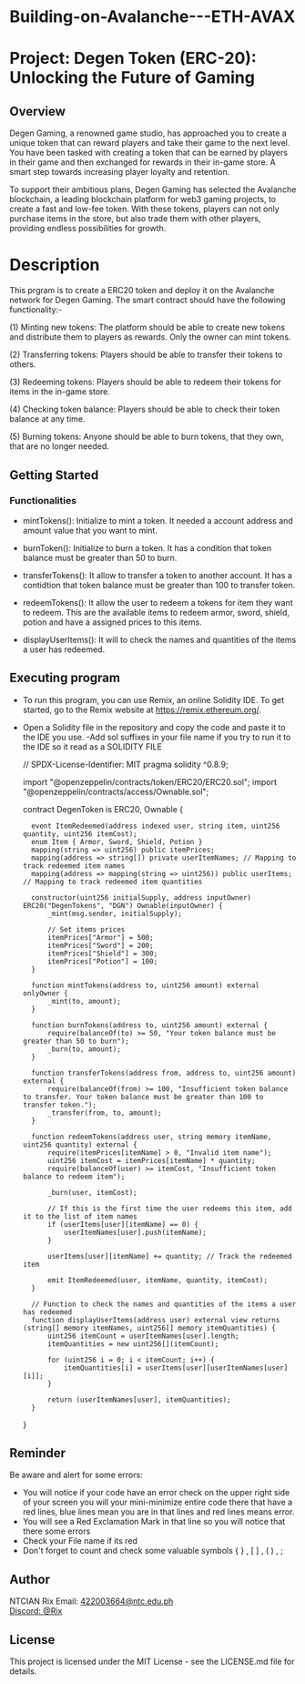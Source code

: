 # Building-on-Avalanche---ETH-AVAX
# Project: Degen Token (ERC-20): Unlocking the Future of Gaming
## Overview
Degen Gaming, a renowned game studio, has approached you to create a unique token that can reward players and take their game to the next level. You have been tasked with creating a token that can be earned by players in their game and then exchanged for rewards in their in-game store. A smart step towards increasing player loyalty and retention.

To support their ambitious plans, Degen Gaming has selected the Avalanche blockchain, a leading blockchain platform for web3 gaming projects, to create a fast and low-fee token. With these tokens, players can not only purchase items in the store, but also trade them with other players, providing endless possibilities for growth.

# Description
This prgram is to create a ERC20 token and deploy it on the Avalanche network for Degen Gaming. The smart contract should have the following functionality:-

(1) Minting new tokens: The platform should be able to create new tokens and distribute them to players as rewards. Only the owner can mint tokens.

(2) Transferring tokens: Players should be able to transfer their tokens to others.

(3) Redeeming tokens: Players should be able to redeem their tokens for items in the in-game store.

(4) Checking token balance: Players should be able to check their token balance at any time.

(5) Burning tokens: Anyone should be able to burn tokens, that they own, that are no longer needed.

## Getting Started
### Functionalities
- mintTokens(): Initialize to mint a token. It needed a account address and amount value that you want to mint.
  
- burnToken():  Initialize to burn a token. It has a condition that token balance must be greater than 50 to burn.
  
- transferTokens(): It allow to transfer a token to another account. It has a contidtion that token balance must be greater than 100 to transfer token.
  
- redeemTokens(): It allow the user to redeem a tokens for item they want to redeem. This are the available items to redeem armor, sword, shield, potion and have a assigned prices to this items.
  
- displayUserItems(): It will to check the names and quantities of the items a user has redeemed.
  
## Executing program 
- To run this program, you can use Remix, an online Solidity IDE. To get started, go to the Remix website at https://remix.ethereum.org/.
- Open a Solidity file in the repository and copy the code and paste it to the IDE you use.
-Add sol suffixes in your file name if you try to run it to the IDE so it read as a SOLIDITY FILE

    // SPDX-License-Identifier: MIT
    pragma solidity ^0.8.9;
    
    import "@openzeppelin/contracts/token/ERC20/ERC20.sol";
    import "@openzeppelin/contracts/access/Ownable.sol";
    
    contract DegenToken is ERC20, Ownable {
        
        event ItemRedeemed(address indexed user, string item, uint256 quantity, uint256 itemCost);
        enum Item { Armor, Sword, Shield, Potion }
        mapping(string => uint256) public itemPrices;
        mapping(address => string[]) private userItemNames; // Mapping to track redeemed item names
        mapping(address => mapping(string => uint256)) public userItems; // Mapping to track redeemed item quantities
        
        constructor(uint256 initialSupply, address inputOwner) ERC20("DegenTokens", "DGN") Ownable(inputOwner) {
            _mint(msg.sender, initialSupply);
    
            // Set items prices
            itemPrices["Armor"] = 500;
            itemPrices["Sword"] = 200;
            itemPrices["Shield"] = 300;
            itemPrices["Potion"] = 100;
        }
        
        function mintTokens(address to, uint256 amount) external onlyOwner {
            _mint(to, amount);
        }
    
        function burnTokens(address to, uint256 amount) external {
            require(balanceOf(to) >= 50, "Your token balance must be greater than 50 to burn");
            _burn(to, amount);
        }
    
        function transferTokens(address from, address to, uint256 amount) external {
            require(balanceOf(from) >= 100, "Insufficient token balance to transfer. Your token balance must be greater than 100 to transfer token.");
            _transfer(from, to, amount);
        }
    
        function redeemTokens(address user, string memory itemName, uint256 quantity) external {
            require(itemPrices[itemName] > 0, "Invalid item name");
            uint256 itemCost = itemPrices[itemName] * quantity;
            require(balanceOf(user) >= itemCost, "Insufficient token balance to redeem item");
    
            _burn(user, itemCost);
    
            // If this is the first time the user redeems this item, add it to the list of item names
            if (userItems[user][itemName] == 0) {
                userItemNames[user].push(itemName);
            }
    
            userItems[user][itemName] += quantity; // Track the redeemed item
    
            emit ItemRedeemed(user, itemName, quantity, itemCost);
        }
    
        // Function to check the names and quantities of the items a user has redeemed
        function displayUserItems(address user) external view returns (string[] memory itemNames, uint256[] memory itemQuantities) {
            uint256 itemCount = userItemNames[user].length;
            itemQuantities = new uint256[](itemCount);
            
            for (uint256 i = 0; i < itemCount; i++) {
                itemQuantities[i] = userItems[user][userItemNames[user][i]];
            }
            
            return (userItemNames[user], itemQuantities);
        }
    }


## Reminder
Be aware and alert for some errors:

- You will notice if your code have an error check on the upper right side of your screen you will your mini-minimize entire code there that have a red lines, blue lines mean you are in that lines and red lines means error.
- You will see a Red Exclamation Mark in that line so you will notice that there some errors
- Check your File name if its red
- Don't forget to count and check some valuable symbols { } , [ ] , ( ) , ;

## Author
NTCIAN Rix
Email: 422003664@ntc.edu.ph
<br>
[Discord: @Rix](rix1473)

## License

This project is licensed under the MIT License - see the LICENSE.md file for details.

